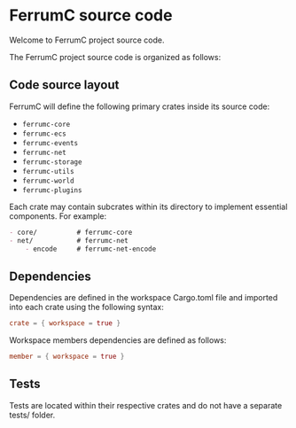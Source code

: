 # FerrumC source code

Welcome to FerrumC project source code. 

The FerrumC project source code is organized as follows:

## Code source layout

FerrumC will define the following primary crates inside its source code:
- `ferrumc-core`
- `ferrumc-ecs`
- `ferrumc-events`
- `ferrumc-net`
- `ferrumc-storage`
- `ferrumc-utils`
- `ferrumc-world`
- `ferrumc-plugins`

Each crate may contain subcrates within its directory to implement essential components. For example:
```md
- core/          # ferrumc-core
- net/           # ferrumc-net
    - encode     # ferrumc-net-encode
```

## Dependencies

Dependencies are defined in the workspace Cargo.toml file and imported into each crate using the following syntax:
```toml
crate = { workspace = true }
```

Workspace members dependencies are defined as follows:
```toml
member = { workspace = true } 
```

## Tests

Tests are located within their respective crates and do not have a separate tests/ folder.
